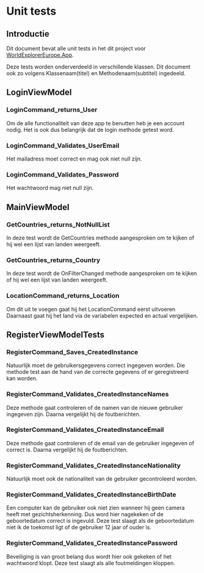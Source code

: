 # Unit tests

## Introductie
Dit document bevat alle unit tests in het dit project voor [WorldExplorerEurope.App](https://github.com/howest-gp-imi/st-1920-2-S3-project-gaslam/tree/master/src/WorldExplorerEurope/WorldExplorerEurope.App).

Deze tests worden onderverdeeld in verschillende klassen. Dit document ook zo volgens Klassenaam(titel) en Methodenaam(subtitel) ingedeeld.

## LoginViewModel

### LoginCommand_returns_User

Om de alle functionaliteit van deze app te benutten heb je een account nodig. Het is ook dus belangrijk dat de login methode getest word.

### LoginCommand_Validates_UserEmail

Het mailadress moet correct en mag ook niet null zijn.

### LoginCommand_Validates_Password

Het wachtwoord mag niet null zijn.

## MainViewModel

### GetCountries_returns_NotNullList

In deze test wordt de GetCountries methode aangesproken om te kijken of hij wel een lijst van landen weergeeft.

### GetCountries_returns_Country

In deze test wordt de OnFilterChanged methode aangesproken om te kijken of hij wel een lijst van landen weergeeft.

### LocationCommand_returns_Location

Om dit uit te voegen gaat hij het LocationCommand eerst uitvoeren Daarnaast gaat hij het land via de variabelen expected en actual vergelijken.

## RegisterViewModelTests

### RegisterCommand_Saves_CreatedInstance

Natuurlijk moet de gebruikersgegevens correct ingegeven worden. Die methode test aan de hand van de correcte gegevens of er geregistreerd kan worden.

### RegisterCommand_Validates_CreatedInstanceNames

Deze methode gaat controleren of de namen van de nieuwe gebruiker ingegeven zijn. Daarna vergelijkt hij de foutberichten.

### RegisterCommand_Validates_CreatedInstanceEmail

Deze methode gaat controleren of de email van de gebruiker ingegeven of correct is. Daarna vergelijkt hij de foutberichten.

### RegisterCommand_Validates_CreatedInstanceNationality

Natuurlijk moet ook de nationaliteit van de gebruiker gecontroleerd worden.

### RegisterCommand_Validates_CreatedInstanceBirthDate

Een computer kan de gebruiker ook niet zien wanneer hij geen camera heeft met gezichtsherkenning. Dus word hier nagekeken of de geboortedatum correct is ingevuld. Deze test slaagt als de geboortedatum niet ik de toekomst ligt of de gebruiker 12 jaar of ouder is.

### RegisterCommand_Validates_CreatedInstancePassword

Beveiliging is van groot belang dus wordt hier ook gekeken of het wachtwoord klopt. Deze test slaagt als alle foutmeldingen kloppen.